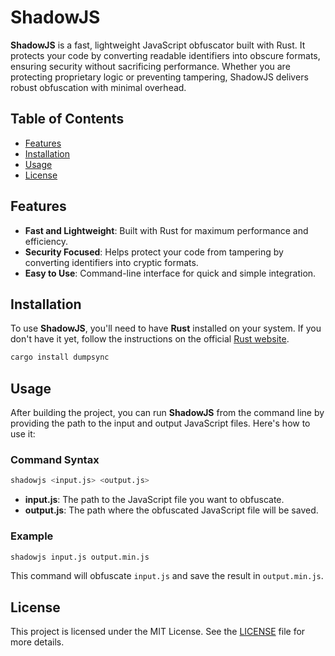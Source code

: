 # ShadowJS

**ShadowJS** is a fast, lightweight JavaScript obfuscator built with Rust. It protects your code by converting readable identifiers into obscure formats, ensuring security without sacrificing performance. Whether you are protecting proprietary logic or preventing tampering, ShadowJS delivers robust obfuscation with minimal overhead.

## Table of Contents

- [Features](#features)
- [Installation](#installation)
- [Usage](#usage)
- [License](#license)

## Features

- **Fast and Lightweight**: Built with Rust for maximum performance and efficiency.
- **Security Focused**: Helps protect your code from tampering by converting identifiers into cryptic formats.
- **Easy to Use**: Command-line interface for quick and simple integration.

## Installation

To use **ShadowJS**, you'll need to have **Rust** installed on your system. If you don't have it yet, follow the instructions on the official [Rust website](https://www.rust-lang.org/).

```bash
cargo install dumpsync
```

## Usage

After building the project, you can run **ShadowJS** from the command line by providing the path to the input and output JavaScript files. Here's how to use it:

### Command Syntax

```bash
shadowjs <input.js> <output.js>
```

- **input.js**: The path to the JavaScript file you want to obfuscate.
- **output.js**: The path where the obfuscated JavaScript file will be saved.

### Example

```bash
shadowjs input.js output.min.js
```

This command will obfuscate `input.js` and save the result in `output.min.js`.

## License

This project is licensed under the MIT License. See the [LICENSE](LICENSE) file for more details.
